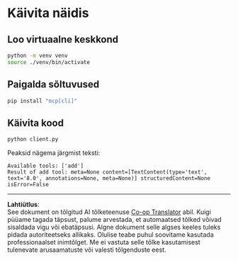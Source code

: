<!--
CO_OP_TRANSLATOR_METADATA:
{
  "original_hash": "c3c28b090a54f59374677200e23a809e",
  "translation_date": "2025-10-11T11:52:13+00:00",
  "source_file": "03-GettingStarted/10-advanced/code/python/README.md",
  "language_code": "et"
}
-->
# Käivita näidis

## Loo virtuaalne keskkond

```sh
python -m venv venv
source ./venv/bin/activate
```

## Paigalda sõltuvused

```sh
pip install "mcp[cli]"
```

## Käivita kood

```sh
python client.py
```

Peaksid nägema järgmist teksti:

```text
Available tools: ['add']
Result of add tool: meta=None content=[TextContent(type='text', text='8.0', annotations=None, meta=None)] structuredContent=None isError=False
```

---

**Lahtiütlus**:  
See dokument on tõlgitud AI tõlketeenuse [Co-op Translator](https://github.com/Azure/co-op-translator) abil. Kuigi püüame tagada täpsust, palume arvestada, et automaatsed tõlked võivad sisaldada vigu või ebatäpsusi. Algne dokument selle algses keeles tuleks pidada autoriteetseks allikaks. Olulise teabe puhul soovitame kasutada professionaalset inimtõlget. Me ei vastuta selle tõlke kasutamisest tulenevate arusaamatuste või valesti tõlgenduste eest.